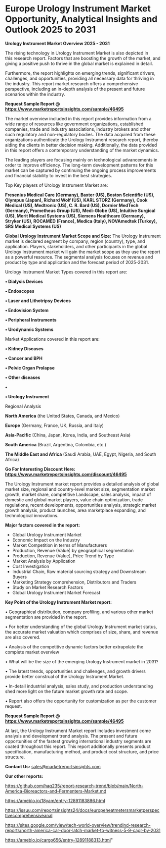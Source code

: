 # Europe Urology Instrument Market Opportunity, Analytical Insights and Outlook 2025 to 2031

<Strong> Urology Instrument Market Overview 2025 - 2031</strong>

The rising technology in Urology Instrument Market is also depicted in this research report. Factors that are boosting the growth of the market, and giving a positive push to thrive in the global market is explained in detail.

Furthermore, the report highlights on emerging trends, significant drivers, challenges, and opportunities, providing all necessary data for thriving in the industry. This report market research offers a comprehensive perspective, including an in-depth analysis of the present and future scenarios within the industry.

<strong>Request Sample Report @ <a href=https://www.marketreportsinsights.com/sample/46495>https://www.marketreportsinsights.com/sample/46495</a></strong>

The market overview included in this report provides information from a wide range of resources like government organizations, established companies, trade and industry associations, industry brokers and other such regulatory and non-regulatory bodies. The data acquired from these organizations authenticate the Urology Instrument research report, thereby aiding the clients in better decision making. Additionally, the data provided in this report offers a contemporary understanding of the market dynamics.

The leading players are focusing mainly on technological advancements in order to improve efficiency. The long-term development patterns for this market can be captured by continuing the ongoing process improvements and financial stability to invest in the best strategies.

Top Key players of Urology Instrument Market are:

<strong>Fresenius Medical Care (Germany), Baxter (US), Boston Scientific (US), Olympus (Japan), Richard Wolf (US), KARL STORZ (Germany), Cook Medical (US), Medtronic (US), C. R. Bard (US), Dornier MedTech (Germany), Prometheus Group (US), Medi-Globe (US), Intuitive Surgical (US), Merit Medical Systems (US), Siemens Healthcare (Germany), Stryker (US), ROCAMED (France), Medica (Italy), NOVAmedtek (Turkey), SRS Medical Systems (US)</strong>

<strong><b>Global Urology Instrument Market Scope and Size:</b></strong>
The Urology Instrument market is declared segment by company, region (country), type, and application. Players, stakeholders, and other participants in the global Urology Instrument market will gain the market scope as they use the report as a powerful resource. The segmental analysis focuses on revenue and product by type and application and the forecast period of 2025-2031.

Urology Instrument Market Types covered in this report are:

<strong>•  Dialysis Devices

•  Endoscopes

•  Laser and Lithotripsy Devices

•  Endovision System

•  Peripheral Instruments

•  Urodynamic Systems</strong>

Market Applications covered in this report are:

<strong>•  Kidney Diseases

•  Cancer and BPH

•  Pelvic Organ Prolapse

•  Other diseases

•  

•  Urology Instrument</strong> 

Regional Analysis

<strong>North America</strong> (the United States, Canada, and Mexico)

<strong>Europe</strong> (Germany, France, UK, Russia, and Italy)

<strong>Asia-Pacific</strong> (China, Japan, Korea, India, and Southeast Asia)

<strong>South America</strong> (Brazil, Argentina, Colombia, etc.)

<strong>The Middle East and Africa</strong> (Saudi Arabia, UAE, Egypt, Nigeria, and South Africa)

<strong>Go For Interesting Discount Here: <a href=https://www.marketreportsinsights.com/discount/46495>https://www.marketreportsinsights.com/discount/46495</a></strong>

The Urology Instrument market report provides a detailed analysis of global market size, regional and country-level market size, segmentation market growth, market share, competitive Landscape, sales analysis, impact of domestic and global market players, value chain optimization, trade regulations, recent developments, opportunities analysis, strategic market growth analysis, product launches, area marketplace expanding, and technological innovations.

<strong><b>Major factors covered in the report:</b></strong>
<ul>
  <li>Global Urology Instrument Market </li>
  <li>Economic Impact on the Industry</li>
  <li>Market Competition in terms of Manufacturers</li>
  <li>Production, Revenue (Value) by geographical segmentation</li>
  <li>Production, Revenue (Value), Price Trend by Type</li>
  <li>Market Analysis by Application</li>
  <li>Cost Investigation</li>
  <li>Industrial Chain, Raw material sourcing strategy and Downstream Buyers</li>
  <li>Marketing Strategy comprehension, Distributors and Traders</li>
  <li>Study on Market Research Factors</li>
  <li>Global Urology Instrument Market Forecast</li>
</ul>

<strong><b>Key Point of the Urology Instrument Market report:</b></strong>

• Geographical distribution, company profiling, and various other market segmentation are provided in the report.

• For better understanding of the global Urology Instrument market status, the accurate market valuation which comprises of size, share, and revenue are also covered.

• Analysis of the competitive dynamic factors better extrapolate the complete market overview

• What will be the size of the emerging Urology Instrument market in 2031?

• The latest trends, opportunities and challenges, and growth drivers provide better construal of the Urology Instrument Market.

• In-detail industrial analysis, sales study, and production understanding shed more light on the future market growth rate and scope.

• Report also offers the opportunity for customization as per the customer request.

<strong>Request Sample Report @ <a href=https://www.marketreportsinsights.com/sample/46495>https://www.marketreportsinsights.com/sample/46495</a></strong>

At last, the Urology Instrument Market report includes investment come analysis and development trend analysis. The present and future opportunities of the fastest growing international industry segments are coated throughout this report. This report additionally presents product specification, manufacturing method, and product cost structure, and price structure.

<strong>Contact Us:</strong>
sales@marketreportsinsights.com

<strong>Our other reports:</strong>

<a href=https://github.com/haq235/report-research-trend/blob/main/North-America-Bioreactors-and-Fermenters-Market.md>https://github.com/haq235/report-research-trend/blob/main/North-America-Bioreactors-and-Fermenters-Market.md</a>

<a href=https://ameblo.jp/18yam/entry-12891183886.html>https://ameblo.jp/18yam/entry-12891183886.html</a>

<a href=https://issuu.com/reportsinsights24/docs/europeheatmetersmarketperspectivecomprehensiveanal>https://issuu.com/reportsinsights24/docs/europeheatmetersmarketperspectivecomprehensiveanal</a>

<a href=https://sites.google.com/view/tech-world-overview/trendind-research-reports/north-america-car-door-latch-market-to-witness-5-9-cagr-by-2031>https://sites.google.com/view/tech-world-overview/trendind-research-reports/north-america-car-door-latch-market-to-witness-5-9-cagr-by-2031</a>

<a href=https://ameblo.jp/cargo656/entry-12891188313.html>https://ameblo.jp/cargo656/entry-12891188313.html</a>"

